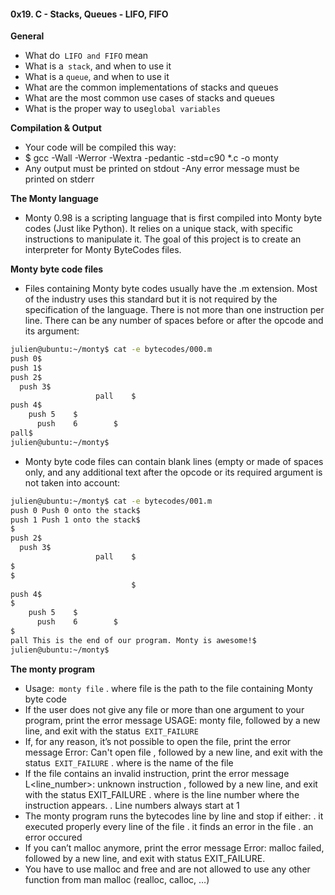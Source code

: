#### 0x19. C - Stacks, Queues - LIFO, FIFO

**General**

- What do`` LIFO and FIFO`` mean
- What is a`` stack``, and when to use it
- What is a ``queue``, and when to use it
- What are the common implementations of stacks and queues
- What are the most common use cases of stacks and queues
- What is the proper way to use``global variables``

**Compilation & Output**

- Your code will be compiled this way:
- $ gcc -Wall -Werror -Wextra -pedantic -std=c90 *.c -o monty
- Any output must be printed on stdout
-Any error message must be printed on stderr

**The Monty language**

- Monty 0.98 is a scripting language that is first compiled into Monty byte codes (Just like Python). It relies on a unique stack, with specific instructions to manipulate it. The goal of this project is to create an interpreter for Monty ByteCodes files.

**Monty byte code files**

- Files containing Monty byte codes usually have the .m extension. Most of the industry uses this standard but it is not required by the specification of the language. There is not more than one instruction per line. There can be any number of spaces before or after the opcode and its argument:
```sh
julien@ubuntu:~/monty$ cat -e bytecodes/000.m
push 0$
push 1$
push 2$
  push 3$
                   pall    $
push 4$
    push 5    $
      push    6        $
pall$
julien@ubuntu:~/monty$
```
- Monty byte code files can contain blank lines (empty or made of spaces only, and any additional text after the opcode or its required argument is not taken into account:

```sh
julien@ubuntu:~/monty$ cat -e bytecodes/001.m
push 0 Push 0 onto the stack$
push 1 Push 1 onto the stack$
$
push 2$
  push 3$
                   pall    $
$
$
                           $
push 4$
$
    push 5    $
      push    6        $
$
pall This is the end of our program. Monty is awesome!$
julien@ubuntu:~/monty$

```
**The monty program**

- Usage:`` monty file``
   . where file is the path to the file containing Monty byte code
- If the user does not give any file or more than one argument to your program, print the error message USAGE: monty file, followed by a new line, and exit with the status`` EXIT_FAILURE``
- If, for any reason, it’s not possible to open the file, print the error message Error: Can't open file <file>, followed by a new line, and exit with the status`` EXIT_FAILURE``
    . where <file> is the name of the file
- If the file contains an invalid instruction, print the error message L<line_number>: unknown instruction <opcode>, followed by a new line, and exit with the status EXIT_FAILURE
    . where is the line number where the instruction appears.
    . Line numbers always start at 1
- The monty program runs the bytecodes line by line and stop if either:
    . it executed properly every line of the file
    . it finds an error in the file
    . an error occured
- If you can’t malloc anymore, print the error message Error: malloc failed, followed by a new line, and exit with status EXIT_FAILURE.
- You have to use malloc and free and are not allowed to use any other function from man malloc (realloc, calloc, …)
